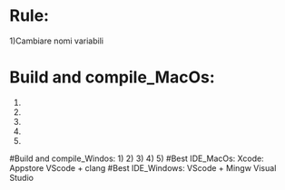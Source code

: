 # Rule: 
  1)Cambiare nomi variabili
# Build and compile_MacOs:
  1)
  2)
  3)
  4)
  5)
#Build and compile_Windos:
  1)
  2)
  3)
  4)
  5)
#Best IDE_MacOs:
  Xcode: Appstore
  VScode + clang
#Best IDE_Windows:
  VScode + Mingw
  Visual Studio
